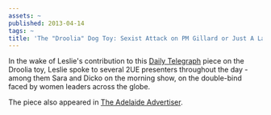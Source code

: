 ```yaml
---
assets: ~
published: 2013-04-14
tags: ~
title: 'The "Droolia" Dog Toy: Sexist Attack on PM Gillard or Just A Laugh?'
---
```

In the wake of Leslie's contribution to this [Daily Telegraph](http://www.dailytelegraph.com.au/news/national/pets-doll-droolia-julia-being-sold-in-adelaide/story-fncvk70o-1226616272712) piece on the Droolia toy, Leslie spoke to several 2UE presenters throughout the day - among them Sara and Dicko on the morning show, on the double-bind faced by women leaders across the globe. 

The piece also appeared in [The Adelaide Advertiser](http://www.adelaidenow.com.au/news/national/pets-doll-droolia-julia-being-sold-in-adelaide/story-fncz7kyc-1226616272712). 